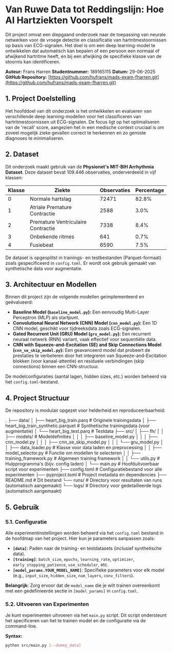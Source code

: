 # Van Ruwe Data tot Reddingslijn: Hoe AI Hartziekten Voorspelt

Dit project omvat een diepgaand onderzoek naar de toepassing van neurale netwerken voor de vroege detectie en classificatie van hartritmestoornissen op basis van ECG-signalen. Het doel is om een deep learning-model te ontwikkelen dat automatisch kan bepalen of een persoon een normaal of afwijkend hartritme heeft, en bij een afwijking de specifieke klasse van de stoornis kan identificeren.

**Auteur:** Frans Harren
**Studentnummer:** 189165115
**Datum:** 29-06-2025
**GitHub Repository:** [https://github.com/hufrans/mads-exam-fharren.git](https://github.com/hufrans/mads-exam-fharren.git)

## 1. Project Doelstelling

Het hoofddoel van dit onderzoek is het ontwikkelen en evalueren van verschillende deep learning-modellen voor het classificeren van hartritmestoornissen uit ECG-signalen. De focus ligt op het optimaliseren van de 'recall' score, aangezien het in een medische context cruciaal is om zoveel mogelijk zieke gevallen correct te herkennen en zo gemiste diagnoses te minimaliseren.

## 2. Dataset

Dit onderzoek maakt gebruik van de **Physionet's MIT-BIH Arrhythmia Dataset**. Deze dataset bevat 109.446 observaties, onderverdeeld in vijf klassen:

| Klasse | Ziekte                             | Observaties | Percentage |
| ------ | ---------------------------------- | ----------- | ---------- |
| 0      | Normale hartslag                   | 72471       | 82.8%      |
| 1      | Atriale Premature Contractie       | 2588        | 3.0%       |
| 2      | Premature Ventriculaire Contractie | 7338        | 8.4%       |
| 3      | Onbekende ritmes                   | 641         | 0.7%       |
| 4      | Fusiebeat                          | 6590        | 7.5%       |

De dataset is opgesplitst in trainings- en testbestanden (Parquet-formaat) zoals gespecificeerd in `config.toml`. Er wordt ook gebruik gemaakt van synthetische data voor augmentatie.

## 3. Architectuur en Modellen

Binnen dit project zijn de volgende modellen geïmplementeerd en geëvalueerd:

* **Baseline Model (`baseline_model.py`):** Een eenvoudig Multi-Layer Perceptron (MLP) als startpunt.
* **Convolutional Neural Network (CNN) Model (`cnn_model.py`):** Een 1D CNN model, geschikt voor tijdreeksdata zoals ECG-signalen.
* **Gated Recurrent Unit (GRU) Model (`gru_model.py`):** Een recurrent neuraal netwerk (RNN) variant, vaak effectief voor sequentiële data.
* **CNN with Squeeze-and-Excitation (SE) and Skip Connections Model (`cnn_se_skip_model.py`):** Een geavanceerd model dat probeert de prestaties te verbeteren door het integreren van Squeeze-and-Excitation blokken (voor kanaal-attentie) en residuele verbindingen (skip connections) binnen een CNN-structuur.

De modelconfiguraties (aantal lagen, hidden sizes, etc.) worden beheerd via het `config.toml`-bestand.

## 4. Project Structuur

De repository is modulair opgezet voor helderheid en reproduceerbaarheid:

.
├── data/
│   ├── heart_big_train.parq        # Originele trainingsdata
│   ├── heart_big_train_synthetic.parquet # Synthetische trainingsdata (voor augmentatie)
│   └── heart_big_test.parq         # Testdata
├── src/
│   ├── fh/
│   │   ├── models/                 # Modeldefinities
│   │   │   ├── baseline_model.py
│   │   │   ├── cnn_model.py
│   │   │   ├── cnn_se_skip_model.py
│   │   │   └── gru_model.py
│   │   ├── data_loader.py          # Klasse voor data laden en preprocessing
│   │   ├── model_selector.py       # Functie om modellen te selecteren
│   │   ├── training_framework.py   # Algemeen training framework
│   │   └── utils.py                # Hulpprogramma's (bijv. config laden)
│   └── main.py                     # Hoofduitvoerbaar script voor experimenten
├── config.toml                     # Configuratiebestand voor alle experimenten
├── pyproject.toml                  # Project metadata en dependencies
├── README.md                       # Dit bestand
└── runs/                           # Directory voor resultaten van runs (automatisch aangemaakt)
└── logs/                           # Directory voor gedetailleerde logs (automatisch aangemaakt)




## 5. Gebruik

### 5.1. Configuratie

Alle experimentinstellingen worden beheerd via het `config.toml` bestand in de hoofdmap van het project. Hier kun je parameters aanpassen zoals:

* **`[data]`**: Paden naar de training- en testdatasets (inclusief synthetische data).
* **`[training]`**: `batch_size`, `epochs`, `learning_rate`, `optimizer`, `early_stopping_patience`, `use_scheduler`, etc.
* **`[model_params.YOUR_MODEL_NAME]`**: Specifieke parameters voor elk model (e.g., `input_size`, `hidden_size`, `num_layers`, `conv_filters`).

**Belangrijk:** Zorg ervoor dat de `model_name` die je wilt trainen overeenkomt met een gedefinieerde sectie in `[model_params]` in `config.toml`.

### 5.2. Uitvoeren van Experimenten

Je kunt experimenten uitvoeren via het `main.py` script. Dit script ondersteunt het specificeren van het te trainen model en de configuratie via de command-line.

**Syntax:**

```bash
python src/main.py [--dummy_data]
